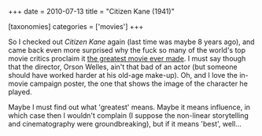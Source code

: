 +++
date = 2010-07-13
title = "Citizen Kane (1941)"

[taxonomies]
categories = ['movies']
+++

So I checked out *Citizen Kane* again (last time was maybe 8 years ago),
and came back even more surprised why the fuck so many of the world\'s
top movie critics proclaim it [the greatest movie ever made]. I must say
though that the director, Orson Welles, ain\'t that bad of an actor (but
someone should have worked harder at his old-age make-up). Oh, and I
love the in-movie campaign poster, the one that shows the image of the
character he played.

Maybe I must find out what \'greatest\' means. Maybe it means influence,
in which case then I wouldn\'t complain (I suppose the non-linear
storytelling and cinematography were groundbreaking), but if it means
\'best\', well\...

  [the greatest movie ever made]: http://en.wikipedia.org/wiki/Films_considered_the_greatest_ever
